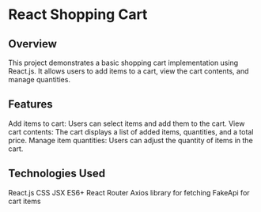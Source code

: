 # React Shopping Cart

## Overview

This project demonstrates a basic shopping cart implementation using React.js. It allows users to add items to a cart, view the cart contents, and manage quantities.

## Features

Add items to cart: Users can select items and add them to the cart.
View cart contents: The cart displays a list of added items, quantities, and a total price.
Manage item quantities: Users can adjust the quantity of items in the cart.

## Technologies Used

React.js
CSS
JSX
ES6+
React Router
Axios library for fetching
FakeApi for cart items
